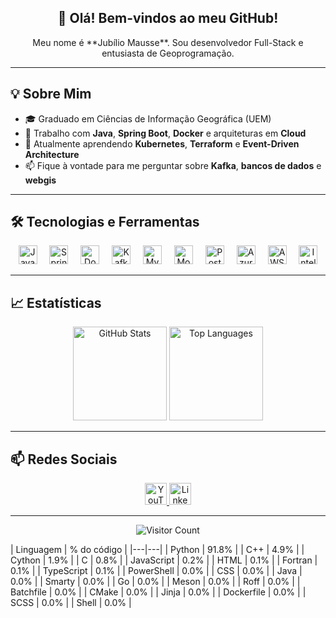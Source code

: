<h2 align="center">🚀 Olá! Bem-vindos ao meu GitHub!</h2>
<p align="center">
  Meu nome é **Jubílio Mausse**. Sou desenvolvedor Full-Stack e entusiasta de Geoprogramação.
</p>

---

## 💡 Sobre Mim
- 🎓 Graduado em Ciências de Informação Geográfica (UEM)  
- 🔭 Trabalho com **Java**, **Spring Boot**, **Docker** e arquiteturas em **Cloud**  
- 🌱 Atualmente aprendendo **Kubernetes**, **Terraform** e **Event-Driven Architecture**  
- 📫 Fique à vontade para me perguntar sobre **Kafka**, **bancos de dados** e **webgis**

---

## 🛠️ Tecnologias e Ferramentas

<div align="center">
  <img src="https://cdn.jsdelivr.net/gh/devicons/devicon/icons/java/java-original.svg" height="30" alt="Java" />
  <img width="12" />
  <img src="https://cdn.jsdelivr.net/gh/devicons/devicon/icons/spring/spring-original.svg" height="30" alt="Spring Boot" />
  <img width="12" />
  <img src="https://cdn.jsdelivr.net/gh/devicons/devicon/icons/docker/docker-original.svg" height="30" alt="Docker" />
  <img width="12" />
  <img src="https://cdn.jsdelivr.net/gh/devicons/devicon/icons/apachekafka/apachekafka-original.svg" height="30" alt="Kafka" />
  <img width="12" />
  <img src="https://cdn.jsdelivr.net/gh/devicons/devicon/icons/mysql/mysql-original.svg" height="30" alt="MySQL" />
  <img width="12" />
  <img src="https://cdn.jsdelivr.net/gh/devicons/devicon/icons/mongodb/mongodb-original.svg" height="30" alt="MongoDB" />
  <img width="12" />
  <img src="https://cdn.jsdelivr.net/gh/devicons/devicon/icons/postgresql/postgresql-original.svg" height="30" alt="PostgreSQL" />
  <img width="12" />
  <img src="https://cdn.jsdelivr.net/gh/devicons/devicon/icons/azure/azure-original.svg" height="30" alt="Azure" />
  <img width="12" />
  <img src="https://cdn.jsdelivr.net/gh/devicons/devicon/icons/amazonwebservices/amazonwebservices-line-wordmark.svg" height="30" alt="AWS" />
  <img width="12" />
  <img src="https://cdn.jsdelivr.net/gh/devicons/devicon/icons/intellij/intellij-original.svg" height="30" alt="IntelliJ" />
</div>

---

## 📈 Estatísticas

<div align="center">
  <!-- GitHub Stats -->
  <img
    src="https://github-readme-stats.vercel.app/api?username=Jubilio&show_icons=true&theme=dracula&locale=pt-br"
    height="150"
    alt="GitHub Stats"
  />
  <img
    src="https://github-readme-stats.vercel.app/api/top-langs?username=Jubilio&layout=compact&theme=dracula&locale=pt-br&count_private=true"
    height="150"
    alt="Top Languages"
  />

</div>

---

## 📫 Redes Sociais

<div align="center">
  <a href="https://www.youtube.com/@deepgeoprogramming" target="_blank">
    <img
      src="https://img.shields.io/badge/YouTube-FF0000?style=for-the-badge&logo=youtube&logoColor=white"
      height="35"
      alt="YouTube"
    />
  </a>
  <a href="https://br.linkedin.com/in/jubilio-mausse" target="_blank">
    <img
      src="https://img.shields.io/badge/LinkedIn-0077B5?style=for-the-badge&logo=linkedin&logoColor=white"
      height="35"
      alt="LinkedIn"
    />
  </a>
</div>

---

<p align="center">
  <img src="https://profile-counter.glitch.me/Jubilio/count.svg" alt="Visitor Count" />
</p>
<!-- START_LANGUAGES -->
| Linguagem | % do código |
|---|---|
| Python | 91.8% |
| C++ | 4.9% |
| Cython | 1.9% |
| C | 0.8% |
| JavaScript | 0.2% |
| HTML | 0.1% |
| Fortran | 0.1% |
| TypeScript | 0.1% |
| PowerShell | 0.0% |
| CSS | 0.0% |
| Java | 0.0% |
| Smarty | 0.0% |
| Go | 0.0% |
| Meson | 0.0% |
| Roff | 0.0% |
| Batchfile | 0.0% |
| CMake | 0.0% |
| Jinja | 0.0% |
| Dockerfile | 0.0% |
| SCSS | 0.0% |
| Shell | 0.0% |
<!-- END_LANGUAGES -->
